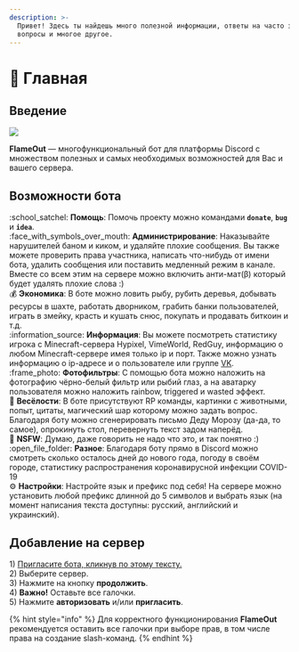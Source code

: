 ```yaml
---
description: >-
  Привет! Здесь ты найдешь много полезной информации, ответы на часто задаваемые
  вопросы и многое другое.
---
```


# 📌 Главная

## Введение

![](.gitbook/assets/flame\_256x256.png)

**FlameOut** — многофункциональный бот для платформы Discord с множеством полезных и самых необходимых возможностей для Вас и вашего сервера.

## Возможности бота

:school\_satchel: **Помощь**: Помочь проекту можно командами **`donate`**, **`bug`** и **`idea`**.\
:face\_with\_symbols\_over\_mouth: **Администрирование**: Наказывайте нарушителей баном и киком, и удаляйте плохие сообщения. Вы также можете проверить права участника, написать что-нибудь от имени бота, удалить сообщения или поставить медленный режим в канале. Вместе со всем этим на сервере можно включить анти-мат(β) который будет удалять плохие слова :)\
:moneybag: **Экономика**: В боте можно ловить рыбу, рубить деревья, добывать ресурсы в шахте, работать дворником, грабить банки пользователей, играть в змейку, красть и кушать снюс, покупать и продавать биткоин и т.д.\
:information\_source: **Информация**: Вы можете посмотреть статистику игрока с Minecraft-сервера Hypixel, VimeWorld, RedGuy, информацию о любом Minecraft-сервере имея только ip и порт. Также можно узнать информацию о ip-адресе и о пользователе или группе [VK](https://vk.com).\
:frame\_photo: **Фотофильтры**: С помощью бота можно наложить на фотографию чёрно-белый фильтр или рыбий глаз, а на аватарку пользователя можно наложить rainbow, triggered и wasted эффект.\
:lollipop: **Весёлости**: В боте присутствуют RP команды, картинки с животными, попыт, цитаты, магический шар которому можно задать вопрос. Благодаря боту можно сгенерировать письмо Деду Морозу (да-да, то самое), опрокинуть стол, перевернуть текст задом наперёд.\
:underage: **NSFW**: Думаю, даже говорить не надо что это, и так понятно :)\
:open\_file\_folder: **Разное**: Благодаря боту прямо в Discord можно смотреть сколько осталось дней до нового года, погоду в своём городе, статистику распространения коронавирусной инфекции COVID-19\
:gear: **Настройки**: Настройте язык и префикс под себя! На сервере можно установить любой префикс длинной до 5 символов и выбрать язык (на момент написания текста доступны: русский, английский и украинский).

## Добавление на сервер

1\) [Пригласите бота, кликнув по этому тексту.](https://top.gg/bot/747431086816100402/invite)\
2\) Выберите сервер.\
3\) Нажмите на кнопку **продолжить**.\
4\) **Важно!** Оставьте все галочки.\
5\) Нажмите **авторизовать** и/или **пригласить**.

{% hint style="info" %}
Для корректного функционирования **FlameOut** рекомендуется оставить все галочки при выборе прав, в том числе права на создание slash-команд.
{% endhint %}
